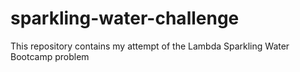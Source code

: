 # sparkling-water-challenge
This repository contains my attempt of the Lambda Sparkling Water Bootcamp problem
